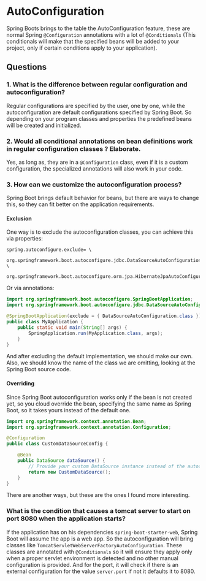 # AutoConfiguration

Spring Boots brings to the table the AutoConfiguration feature, these
are normal Spring `@Configuration` annotations with a lot of `@Conditionals` 
(This conditionals will make that the specified beans will be added to your
project, only if certain conditions apply to your application).

## Questions 

### 1. What is the difference between regular configuration and autoconfiguration?
Regular configurations are specified by the user, one by one, while the autoconfiguration
are default configurations specified by Spring Boot. So depending on your program classes 
and properties the predefined beans will be created and initialized.

### 2. Would all conditional annotations on bean definitions work in regular configuration classes ? Elaborate.
Yes, as long as, they are in a `@Configuration` class, even if it is a custom configuration, the specialized annotations
will also work in your code.

### 3. How can we customize the autoconfiguration process?
Spring Boot brings default behavior for beans, but there are ways to change this, so they can fit better on the application requirements.

#### Exclusion
One way is to exclude the autoconfiguration classes, you can achieve this via properties:
```properties
spring.autoconfigure.exclude= \
  org.springframework.boot.autoconfigure.jdbc.DataSourceAutoConfiguration, \
  org.springframework.boot.autoconfigure.orm.jpa.HibernateJpaAutoConfiguration
```

Or via annotations:
```java
import org.springframework.boot.autoconfigure.SpringBootApplication;
import org.springframework.boot.autoconfigure.jdbc.DataSourceAutoConfiguration;

@SpringBootApplication(exclude = { DataSourceAutoConfiguration.class })
public class MyApplication {
    public static void main(String[] args) {
        SpringApplication.run(MyApplication.class, args);
    }
}
```

And after excluding the default implementation, we should make our own. 
Also, we should know the name of the class we are omitting, looking at the Spring Boot source code.

#### Overriding
Since Spring Boot autoconfiguration works only if the bean is not created yet, 
so you cloud override the bean, specifying the same name as Spring Boot, so it takes yours instead of the default one.

```java
import org.springframework.context.annotation.Bean;
import org.springframework.context.annotation.Configuration;

@Configuration
public class CustomDataSourceConfig {

    @Bean
    public DataSource dataSource() {
        // Provide your custom DataSource instance instead of the autoconfigured one.
        return new CustomDataSource();
    }
}
```

There are another ways, but these are the ones I found more interesting.

### What is the condition that causes a tomcat server to start on port 8080 when the application starts?
If the application has on his dependencies `spring-boot-starter-web`, Spring Boot will assume the app is a 
web app. So the autoconfiguration will bring classes like `TomcatServletWebServerFactoryAutoConfiguration`.
These classes are annotated with `@Conditionals` so it will ensure they apply only when a proper servlet 
environment is detected and no other manual configuration is provided.
And for the port, it will check if there is an external configuration for the value `server.port` if not
it defaults it to 8080.